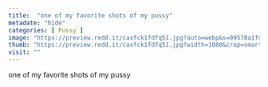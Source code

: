 ```yaml
---
title:  "one of my favorite shots of my pussy"
metadate: "hide"
categories: [ Pussy ]
image: "https://preview.redd.it/caxfck1fdfq51.jpg?auto=webp&s=09578a1fd64284a63f4755d1a10f24e40f6785b2"
thumb: "https://preview.redd.it/caxfck1fdfq51.jpg?width=1080&crop=smart&auto=webp&s=8f03bf4d4c372837df959816131df3b29ec63829"
visit: ""
---
```

one of my favorite shots of my pussy
